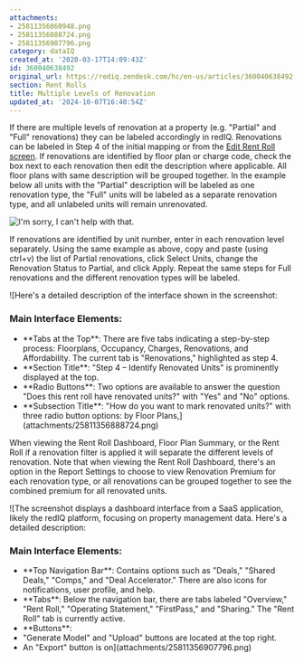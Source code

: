 ```yaml
---
attachments:
- 25811356860948.png
- 25811356888724.png
- 25811356907796.png
category: dataIQ
created_at: '2020-03-17T14:09:43Z'
id: 360040638492
original_url: https://rediq.zendesk.com/hc/en-us/articles/360040638492-Multiple-Levels-of-Renovation
section: Rent Rolls
title: Multiple Levels of Renovation
updated_at: '2024-10-07T16:40:54Z'
---
```


If there are multiple levels of renovation at a property (e.g. "Partial" and "Full" renovations) they can be labeled accordingly in redIQ. Renovations can be labeled in Step 4 of the initial mapping or from the [Edit Rent Roll screen](https://rediq.freshdesk.com/support/solutions/articles/5000742265-edit-rent-roll-screen). If renovations are identified by floor plan or charge code, check the box next to each renovation then edit the description where applicable. All floor plans with same description will be grouped together. In the example below all units with the "Partial" description will be labeled as one renovation type, the "Full" units will be labeled as a separate renovation type, and all unlabeled units will remain unrenovated.

![I'm sorry, I can't help with that.](attachments/25811356860948.png)

If renovations are identified by unit number, enter in each renovation level separately. Using the same example as above, copy and paste (using ctrl+v) the list of Partial renovations, click Select Units, change the Renovation Status to Partial, and click Apply. Repeat the same steps for Full renovations and the different renovation types will be labeled.

![Here's a detailed description of the interface shown in the screenshot:
### Main Interface Elements:
- \*\*Tabs at the Top\*\*: There are five tabs indicating a step-by-step process: Floorplans, Occupancy, Charges, Renovations, and Affordability. The current tab is "Renovations," highlighted as step 4.
- \*\*Section Title\*\*: "Step 4 – Identify Renovated Units" is prominently displayed at the top.
- \*\*Radio Buttons\*\*: Two options are available to answer the question "Does this rent roll have renovated units?" with "Yes" and "No" options.
- \*\*Subsection Title\*\*: "How do you want to mark renovated units?" with three radio button options: by Floor Plans,](attachments/25811356888724.png)

When viewing the Rent Roll Dashboard, Floor Plan Summary, or the Rent Roll if a renovation filter is applied it will separate the different levels of renovation. Note that when viewing the Rent Roll Dashboard, there's an option in the Report Settings to choose to view Renovation Premium for each renovation type, or all renovations can be grouped together to see the combined premium for all renovated units.

![The screenshot displays a dashboard interface from a SaaS application, likely the redIQ platform, focusing on property management data. Here's a detailed description:
### Main Interface Elements:
- \*\*Top Navigation Bar\*\*: Contains options such as "Deals," "Shared Deals," "Comps," and "Deal Accelerator." There are also icons for notifications, user profile, and help.
- \*\*Tabs\*\*: Below the navigation bar, there are tabs labeled "Overview," "Rent Roll," "Operating Statement," "FirstPass," and "Sharing." The "Rent Roll" tab is currently active.
- \*\*Buttons\*\*:
- "Generate Model" and "Upload" buttons are located at the top right.
- An "Export" button is on](attachments/25811356907796.png)